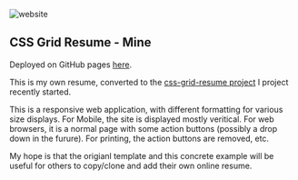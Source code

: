 

![website](https://github.com/alpiepho/css-grid-resume-mine/workflows/website/badge.svg)

## CSS Grid Resume - Mine

Deployed on GitHub pages [here](https://alpiepho.github.io/css-grid-resume-mine/).


This is my own resume, converted to the [css-grid-resume project](https://github.com/alpiepho/css-grid-resume) I project recently started.

This is a responsive web application, with different formatting for various
size displays.  For Mobile, the site is displayed mostly veritical.  For
web browsers, it is a normal page with some action buttons (possibly a drop down in the furure).  For printing, the action buttons are removed, etc.

My hope is that the origianl template and this concrete example will be useful for others to copy/clone and add their own online resume.


